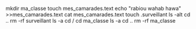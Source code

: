 mkdir ma_classe
touch mes_camarades.text
echo "rabiou wahab hawa" >>mes_camarades.text
cat mes_camarades.text
touch .surveillant
ls -alt
cd ..
rm -rf surveillant
ls -a
cd /
cd ma_classe
ls -a
cd ..
rm -rf ma_classe
